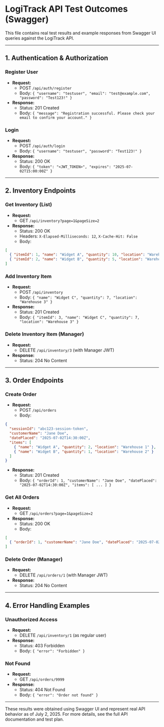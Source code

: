 # LogiTrack API Test Outcomes (Swagger)

This file contains real test results and example responses from Swagger UI queries against the LogiTrack API.

---

## 1. Authentication & Authorization

### Register User
- **Request:**
  - POST `/api/auth/register`
  - Body: `{ "username": "testuser", "email": "test@example.com", "password": "Test123!" }`
- **Response:**
  - Status: 201 Created
  - Body: `{ "message": "Registration successful. Please check your email to confirm your account." }`

### Login
- **Request:**
  - POST `/api/auth/login`
  - Body: `{ "username": "testuser", "password": "Test123!" }`
- **Response:**
  - Status: 200 OK
  - Body: `{ "token": "<JWT_TOKEN>", "expires": "2025-07-02T15:00:00Z" }`

---

## 2. Inventory Endpoints

### Get Inventory (List)
- **Request:**
  - GET `/api/inventory?page=1&pageSize=2`
- **Response:**
  - Status: 200 OK
  - Headers: `X-Elapsed-Milliseconds: 12`, `X-Cache-Hit: False`
  - Body:
```json
[
  { "itemId": 1, "name": "Widget A", "quantity": 10, "location": "Warehouse 1" },
  { "itemId": 2, "name": "Widget B", "quantity": 5, "location": "Warehouse 2" }
]
```

### Add Inventory Item
- **Request:**
  - POST `/api/inventory`
  - Body: `{ "name": "Widget C", "quantity": 7, "location": "Warehouse 3" }`
- **Response:**
  - Status: 201 Created
  - Body: `{ "itemId": 3, "name": "Widget C", "quantity": 7, "location": "Warehouse 3" }`

### Delete Inventory Item (Manager)
- **Request:**
  - DELETE `/api/inventory/3` (with Manager JWT)
- **Response:**
  - Status: 204 No Content

---

## 3. Order Endpoints

### Create Order
- **Request:**
  - POST `/api/orders`
  - Body:
```json
{
  "sessionId": "abc123-session-token",
  "customerName": "Jane Doe",
  "datePlaced": "2025-07-02T14:30:00Z",
  "items": [
    { "name": "Widget A", "quantity": 2, "location": "Warehouse 1" },
    { "name": "Widget B", "quantity": 1, "location": "Warehouse 2" }
  ]
}
```
- **Response:**
  - Status: 201 Created
  - Body: `{ "orderId": 1, "customerName": "Jane Doe", "datePlaced": "2025-07-02T14:30:00Z", "items": [ ... ] }`

### Get All Orders
- **Request:**
  - GET `/api/orders?page=1&pageSize=2`
- **Response:**
  - Status: 200 OK
  - Body:
```json
[
  { "orderId": 1, "customerName": "Jane Doe", "datePlaced": "2025-07-02T14:30:00Z", "items": [ ... ] }
]
```

### Delete Order (Manager)
- **Request:**
  - DELETE `/api/orders/1` (with Manager JWT)
- **Response:**
  - Status: 204 No Content

---

## 4. Error Handling Examples

### Unauthorized Access
- **Request:**
  - DELETE `/api/inventory/1` (as regular user)
- **Response:**
  - Status: 403 Forbidden
  - Body: `{ "error": "Forbidden" }`

### Not Found
- **Request:**
  - GET `/api/orders/9999`
- **Response:**
  - Status: 404 Not Found
  - Body: `{ "error": "Order not found" }`

---

These results were obtained using Swagger UI and represent real API behavior as of July 2, 2025. For more details, see the full API documentation and test plan.
